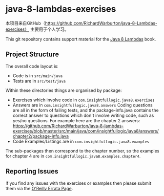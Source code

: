 java-8-lambdas-exercises
========================
本项目来自GitHub（https://github.com/RichardWarburton/java-8-Lambdas-exercises） 主要用于个人学习。

This git repository contains support material for the [Java 8 Lambdas](http://tinyurl.com/java8lambdas) book.

Project Structure
-----------------

The overall code layout is:

* Code is in `src/main/java`
* Tests are in `src/test/java`

Within these directories things are organised by package:

* Exercises which involve code in `com.insightfullogic.java8.exercises`
* Answers are in `com.insightfullogic.java8.answers` Coding questions are all in the form of failing tests, and the package-info.java
contains the correct answer to questions which don't involve writing code, such as yes/no questions. For example here are the chapter 2 answers:
https://github.com/RichardWarburton/java-8-lambdas-exercises/blob/master/src/main/java/com/insightfullogic/java8/answers/chapter2/package-info.java
* Code Examples/Listings are in `com.insightfullogic.java8.examples`

The sub-packages then correspond to the chapter number, so the examples for chapter 4 are in
 `com.insightfullogic.java8.examples.chapter4`.

Reporting Issues
----------------

If you find any issues with the exercises or examples then please submit them via the
[O'Reilly Errata Page](http://www.oreilly.com/catalog/errata.csp?isbn=0636920030713).
